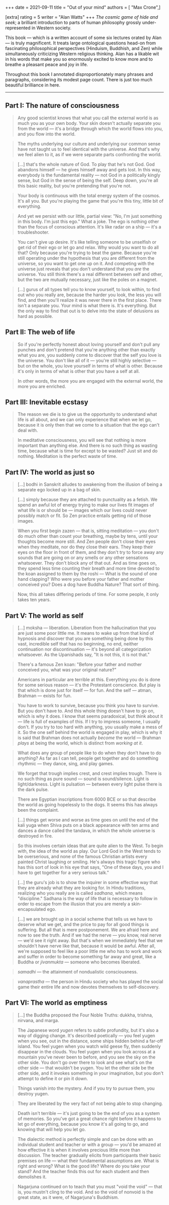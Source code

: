 +++
date = 2021-09-11
title = "Out of your mind"
authors = [ "Max Crone",]

[extra]
rating = 5
writer = "Alan Watts"
+++
*The cosmic game of hide and seek*; a brilliant introduction to parts of human philosophy grossly under-represented in Western society.
<!-- more -->
This book — which is a written account of some six lectures orated by Alan — is truly magnificent.
It treats large ontological questions head-on from fascinating philosophical perspectives (Hinduism, Buddhish, and Zen) while simultaneously criticizing Western religious thinking.
Alan has a likable wit in his words that make you so enormously excited to know more and to breathe a pleasant peace and joy in life.

Throughout this book I annotated disproportionately many phrases and paragraphs, considering its modest page count.
There is just too much beautiful brilliance in here.

---

## Part I: The nature of consciousness

> Any good scientist knows that what you call the external world is as much you as your own body.
> Your skin doesn't actually separate you from the world — it's a bridge through which the world flows into you, and you flow into the world.

> The myths underlying our culture and underlying our common sense have not taught us to feel identical with the universe.
> And that's why we feel alien to it, as if we were separate parts confronting the world.

> [...] that's the whole nature of God. To play that he's not God.
> God abandons himself — he gives himself away and gets lost.
> In this way, everybody is the fundamental reality — not God in a politically kingly sense, but God in the sense of being the self.
> Deep down, you're all this basic reality, but you're pretending that you're not.

> Your body is continuous with the total energy system of the cosmos.
> It's all you. But you're playing the game that you're this tiny, little bit of everything.

> And yet we persist with our little, partial view: "No, I'm just something in this body. I'm just this ego."
> What a joke. The ego is nothing other than the focus of conscious attention.
> It's like radar on a ship — it's a troubleshooter.

> You can't give up desire. It's like telling someone to be unselfish or get rid of their ego or let go and relax.
> Why would you want to do all that? Only because you're trying to beat the game.
> Because you're still operating under the hypothesis that you are different from the universe, so you want to get one up on it.
> And competing with the universe just reveals that you don't understand that you *are* the universe.
> You still think there's a real different between self and other, but the two are mutually necessary, just like the poles on a magnet.

> [...] gurus of all types tell you to know yourself, to look within, to find out who you really are,
> because the harder you look, the less you will find, and then you'll realize it was never there in the first place.
> There isn't a separate you. Your mind is what there is. It's everything. But the only way to find that out is to delve into the state of delusions as hard as possible.

## Part II: The web of life

> So if you're perfectly honest about loving yourself and don't pull any punches and don't pretend that you're anything other than exactly what you are,
> you suddenly come to discover that the self you love is the universe. You don't like all of it —
> you're still highly selective — but on the whole, you love yourself in terms of what is other.
> Because it's only in terms of what is other that you have a self at all.

> In other words, the more you are engaged with the external world, the more you are enriched.

## Part III: Inevitable ecstasy

> The reason we die is to give us the opportunity to understand what life is all about,
> and we can only experience that when we let go, because it is only then that we come to a situation that the ego can't deal with.

> In meditative consciousness, you will see that nothing is more important than anything else.
> And there is no such thing as wasting time, because what is time for except to be wasted?
> Just sit and do nothing. Meditation is the perfect waste of time.

## Part IV: The world as just so

> [...] bodhi in Sanskrit alludes to awakening from the illusion of being a separate ego locked up in a bag of skin.

> [...] simply because they are attached to punctuality as a fetish.
> We spend an awful lot of energy trying to make our lives fit images of what life is or should be —
> images which our lives could never possibly match or fit.
> So Zen practice entails getting rid of those images.

> When you first begin zazen — that is, sitting meditation — you don't do much other than count your breathing,
> maybe by tens, until your thoughts become more still.
> And Zen people don't close their eyes when they meditate, nor do they close their ears.
> They keep their eyes on the floor in front of them, and they don't try to force away any sounds that are going on
> or any smells or any other sensations whatsoever.
> They don't block any of that out.
> And as time goes on, they spend less time counting their breath and more time devoted to the koan assigned to them by the roshi —
> What is the sound of one hand clapping?
> Who were you before your father and mother conceived you?
> Does a dog have Buddha Nature?
> That sort of thing.

> Now, this all takes differing periods of time.
> For some people, it only takes ten years.

## Part V: The world as self

> [...] moksha — liberation.
> Liberation from the hallucination that you are just some poor little me.
> It means to wake up from that kind of hypnosis and discover that you are something being done by this vast,
> incredible self that has no beginning, no end, neither continuation nor discontinuation —
> it's beyond all categorization whatsoever.
> As the Upanishads say, "It is not this, it is not that."

> There's a famous Zen koan:
> "Before your father and mother conceived you, what was your original nature?"

> Americans in particular are terrible at this.
> Everything you do is done for some serious reason — it's the Protestant conscience.
> But play is that which is done just for itself — for fun.
> And the self — atman, Brahman — exists for fun.

> You have to work to survive, because you think you have to survive.
> But you don't have to. And this whole thing doesn't have to go on, which is why it does.
> I know that seems paradoxical, but think about it — life is full of examples of this.
> If I try to impress someone, I usually don't.
> If you try to too hard with anything, you usually make a mess of it.
> So the one self behind the world is engaged in play, which is why it is said that Brahman does not actually *become* the world —
> Brahman *plays* at being the world, which is distinct from *working at it*.

> What does any group of people like to do when they don't have to do anything?
> As far as I can tell, people get together and do something rhythmic — they dance, sing, and play games.

> We forget that trough implies crest, and crest implies trough.
> There is no such thing as pure sound — sound is sound/silence.
> Light is light/darkness.
> Light is pulsation — between every light pulse there is the dark pulse.

> There are Egyptian inscriptions from 6000 BCE or so that describe the world as going hopelessly to the dogs.
> It seems this has always been the complaint.

> [...] things get worse and worse as time goes on until the end of the kali yuga when Shiva puts on a black appearance
> with ten arms and dances a dance called the tandava, in which the whole universe is destroyed in fire.

> So this involves certain ideas that are quite alien to the West.
> To begin with, the idea of the world as play.
> Our Lord God in the West tends to be overserious, and none of the famous Christian artists every painted Christ laughing or smiling.
> He's always this tragic figure who has this sort of look in his eye that says,
> "One of these days, you and I have to get together for a very serious talk."

> [...] the guru's job is to show the inquirer in some effective way that they are already what they are looking for.
> In Hindu traditions, realizing who you really are is called *sadhana*, which means "discipline."
> Sadhana is the way of life that is necessary to follow in order to escape from the illusion that you are merely a skin-encapsulated ego.

> [...] we are brought up in a social scheme that tells us we have to deserve what we get,
> and the price to pay for all good things is suffering.
> But all that is mere postponement.
> We are afraid here and now to see the truth.
> And if we had the nerve — you know, real nerve — we'd see it right away.
> But that's when we immediately feel that we shouldn't have nerve like that, because it would be awful.
> After all, we're supposed to feel like a poor little me who has to work and work and suffer in order to become something far away and great,
> like a Buddha or *jivanmukta* — someone who becomes liberated.

> *samadhi* — the attainment of nondualistic consciousness.

> *vanaprastha* — the person in Hindu society who has played the social game their entire life and now devotes themselves to self-discovery.

## Part VI: The world as emptiness

> [...] the Buddha proposed the Four Noble Truths: dukkha, trishna, nirvana, and marga.

> The Japanese word *yugen* refers to subtle profundity, but it's also a way of digging change.
> It's described poetically — you feel yugen when you see, out in the distance, some ships hidden behind a far-off island.
> You feel yugen when you watch wild geese fly, then suddenly disappear in the clouds.
> You feel yugen when you look across at a mountain you've never been to before, and you see the sky on the other side.
> You don't go over there to look and see what's on the other side — that wouldn't be yugen.
> You let the other side be the other side, and it invokes something in your imagination, but you don't attempt to define it or pin it down.

> Things vanish into the mystery. And if you try to pursue them, you destroy yugen.

> They are liberated by the very fact of not being able to stop changing.

> Death isn't terrible — it's just going to be the end of you as a system of memories.
> So you've got a great chance right before it happens to let go of everything,
> because you know it's all going to go, and knowing that will help you let go.

> The dialectic method is perfectly simple and can be done with an individual student and teacher
> or with a group — you'd be amazed at how effective it is when it involves precious little more than discussion.
> The teacher gradually elicits from participants their basic premises on life — what their fundamental assumptions are.
> What is right and wrong?
> What is the good life?
> Where do you take your stand?
> And the teacher finds this out for each student and then demolishes it.

> Nagarjuna continued on to teach that you must "void the void" — that is, you mustn't cling to the void.
> And so the void of nonvoid is the great state, as it were, of Nagarjuna's Buddhism.
